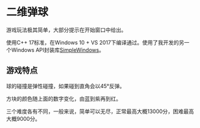 # 二维弹球
游戏玩法极其简单，大部分提示在开始窗口中给出。

使用C++ 17标准，在Windows 10 + VS 2017下编译通过。使用了我开发的另一个Windows API封装库[SimpleWindows](https://github.com/Berrysoft/SimpleWindows)。
## 游戏特点
球的碰撞是弹性碰撞，如果碰到直角会以45°反弹。

方块的颜色随上面的数字变化，由蓝到紫再到红。

三个难度各有不同，一般来说，简单可以无尽，正常最高大概13000分，困难最高大概9000分。
